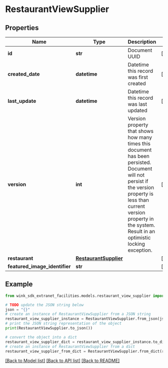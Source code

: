 # RestaurantViewSupplier


## Properties

Name | Type | Description | Notes
------------ | ------------- | ------------- | -------------
**id** | **str** | Document UUID | [optional] 
**created_date** | **datetime** | Datetime this record was first created | [optional] 
**last_update** | **datetime** | Datetime this record was last updated | [optional] 
**version** | **int** | Version property that shows how many times this document has been persisted. Document will not persist if the version property is less than current version property in the system. Result in an optimistic locking exception. | [optional] 
**restaurant** | [**RestaurantSupplier**](RestaurantSupplier.md) |  | [optional] 
**featured_image_identifier** | **str** |  | [optional] 

## Example

```python
from wink_sdk_extranet_facilities.models.restaurant_view_supplier import RestaurantViewSupplier

# TODO update the JSON string below
json = "{}"
# create an instance of RestaurantViewSupplier from a JSON string
restaurant_view_supplier_instance = RestaurantViewSupplier.from_json(json)
# print the JSON string representation of the object
print(RestaurantViewSupplier.to_json())

# convert the object into a dict
restaurant_view_supplier_dict = restaurant_view_supplier_instance.to_dict()
# create an instance of RestaurantViewSupplier from a dict
restaurant_view_supplier_from_dict = RestaurantViewSupplier.from_dict(restaurant_view_supplier_dict)
```
[[Back to Model list]](../README.md#documentation-for-models) [[Back to API list]](../README.md#documentation-for-api-endpoints) [[Back to README]](../README.md)


